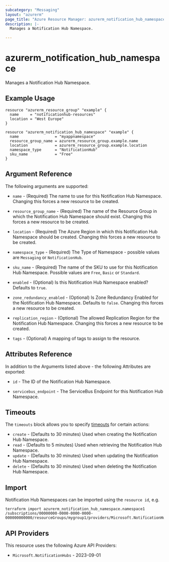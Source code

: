 ```yaml
---
subcategory: "Messaging"
layout: "azurerm"
page_title: "Azure Resource Manager: azurerm_notification_hub_namespace"
description: |-
  Manages a Notification Hub Namespace.

---
```


# azurerm_notification_hub_namespace

Manages a Notification Hub Namespace.

## Example Usage

```hcl
resource "azurerm_resource_group" "example" {
  name     = "notificationhub-resources"
  location = "West Europe"
}

resource "azurerm_notification_hub_namespace" "example" {
  name                = "myappnamespace"
  resource_group_name = azurerm_resource_group.example.name
  location            = azurerm_resource_group.example.location
  namespace_type      = "NotificationHub"
  sku_name            = "Free"
}
```

## Argument Reference

The following arguments are supported:

* `name` - (Required) The name to use for this Notification Hub Namespace. Changing this forces a new resource to be created.

* `resource_group_name` - (Required) The name of the Resource Group in which the Notification Hub Namespace should exist. Changing this forces a new resource to be created.

* `location` - (Required) The Azure Region in which this Notification Hub Namespace should be created. Changing this forces a new resource to be created.

* `namespace_type` - (Required) The Type of Namespace - possible values are `Messaging` or `NotificationHub`. 

* `sku_name` - (Required) The name of the SKU to use for this Notification Hub Namespace. Possible values are `Free`, `Basic` or `Standard`. 

* `enabled` - (Optional) Is this Notification Hub Namespace enabled? Defaults to `true`.

* `zone_redundancy_enabled` - (Optional) Is Zone Redundancy Enabled for the Notification Hub Namespace. Defaults to `false`. Changing this forces a new resource to be created.

* `replication_region` - (Optional) The allowed Replication Region for the Notification Hub Namespace. Changing this forces a new resource to be created.

* `tags` - (Optional) A mapping of tags to assign to the resource.

## Attributes Reference

In addition to the Arguments listed above - the following Attributes are exported:

* `id` - The ID of the Notification Hub Namespace.

* `servicebus_endpoint` - The ServiceBus Endpoint for this Notification Hub Namespace.

## Timeouts

The `timeouts` block allows you to specify [timeouts](https://www.terraform.io/language/resources/syntax#operation-timeouts) for certain actions:

* `create` - (Defaults to 30 minutes) Used when creating the Notification Hub Namespace.
* `read` - (Defaults to 5 minutes) Used when retrieving the Notification Hub Namespace.
* `update` - (Defaults to 30 minutes) Used when updating the Notification Hub Namespace.
* `delete` - (Defaults to 30 minutes) Used when deleting the Notification Hub Namespace.

## Import

Notification Hub Namespaces can be imported using the `resource id`, e.g.

```shell
terraform import azurerm_notification_hub_namespace.namespace1 /subscriptions/00000000-0000-0000-0000-000000000000/resourceGroups/mygroup1/providers/Microsoft.NotificationHubs/namespaces/namespace1
```

## API Providers
<!-- This section is generated, changes will be overwritten -->
This resource uses the following Azure API Providers:

* `Microsoft.NotificationHubs` - 2023-09-01
